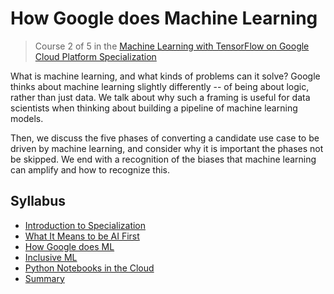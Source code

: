 # How Google does Machine Learning

> Course 2 of 5 in the [Machine Learning with TensorFlow on Google Cloud Platform Specialization](https://www.coursera.org/specializations/machine-learning-tensorflow-gcp)

What is machine learning, and what kinds of problems can it solve? Google thinks about machine learning slightly differently -- of being about logic, rather than just data. We talk about why such a framing is useful for data scientists when thinking about building a pipeline of machine learning models. 

Then, we discuss the five phases of converting a candidate use case to be driven by machine learning, and consider why it is important the phases not be skipped. We end with a recognition of the biases that machine learning can amplify and how to recognize this.

## Syllabus

* [Introduction to Specialization](1-Introduction/)
* [What It Means to be AI First](2-AIFirst/)
* [How Google does ML](3-GoogleML/)
* [Inclusive ML](4-InclusiveML/)
* [Python Notebooks in the Cloud](5-PyNotebooks/)
* [Summary](6-Summary/)